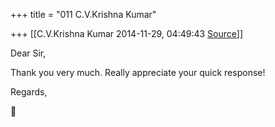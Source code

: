 +++
title = "011 C.V.Krishna Kumar"

+++
[[C.V.Krishna Kumar	2014-11-29, 04:49:43 [Source](https://groups.google.com/g/samskrita/c/sahtf-i5c-E)]]



Dear Sir,

  

Thank you very much. Really appreciate your quick response!

Regards,

  



